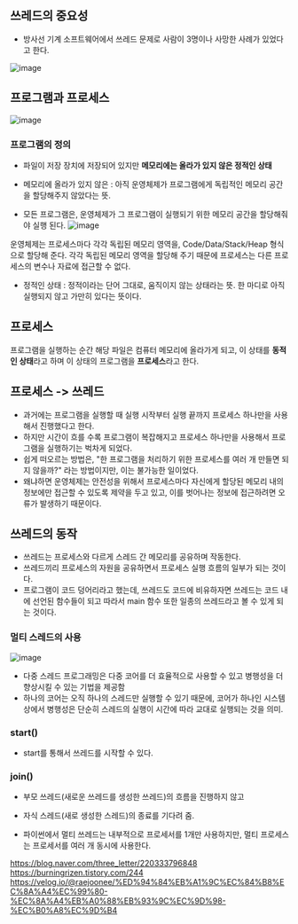 ## 쓰레드의 중요성 

- 방사선 기계 소프트웨어에서 쓰레드 문제로 사람이 3명이나 사망한 사례가 있었다고 한다.


![image](https://user-images.githubusercontent.com/15938354/126798981-ae162045-77e7-46f6-bae6-3d3f4ef43796.png)

## 프로그램과 프로세스
![image](https://user-images.githubusercontent.com/15938354/126802768-59ea4a6b-68eb-4212-a546-2757ba2077d2.png)

### 프로그램의 정의
- 파일이 저장 장치에 저장되어 있지만 **메모리에는 올라가 있지 않은 정적인 상태**

- 메모리에 올라가 있지 않은 : 아직 운영체제가 프로그램에게 독립적인 메모리 공간을 할당해주지 않았다는 뜻. 

- 모든 프로그램은, 운영체제가 그 프로그램이 실행되기 위한 메모리 공간을 할당해줘야 실행 된다. 
![image](https://user-images.githubusercontent.com/15938354/126805865-da7ecbff-2391-4b85-ab17-48e572d3e9f0.png)


운영체제는 프로세스마다 각각 독립된 메모리 영역을, Code/Data/Stack/Heap 형식으로 할당해 준다. 
각각 독립된 메모리 영역을 할당해 주기 때문에 프로세스는 다른 프로세스의 변수나 자료에 접근할 수 없다.

- 정적인 상태 : 정적이라는 단어 그대로, 움직이지 않는 상태라는 뜻. 한 마디로 아직 실행되지 않고 가만히 있다는 뜻이다. 

## 프로세스
프로그램을 실행하는 순간 해당 파일은 컴퓨터 메모리에 올라가게 되고, 이 상태를 **동적인 상태**라고 하며 이 상태의 프로그램을 **프로세스**라고 한다. 


## 프로세스 -> 쓰레드 
- 과거에는 프로그램을 실행할 때 실행 시작부터 실행 끝까지 프로세스 하나만을 사용해서 진행했다고 한다. 
- 하지만 시간이 흐를 수록 프로그램이 복잡해지고 프로세스 하나만을 사용해서 프로그램을 실행하기는 벅차게 되었다.
- 쉽게 떠오르는 방법은, "한 프로그램을 처리하기 위한 프로세스를 여러 개 만들면 되지 않을까?" 라는 방법이지만, 이는 불가능한 일이었다. 
- 왜냐하면 운영체제는 안전성을 위해서 프로세스마다 자신에게 할당된 메모리 내의 정보에만 접근할 수 있도록 제약을 두고 있고, 이를 벗어나는 정보에 접근하려면 오류가 발생하기 때문이다.


## 쓰레드의 동작

- 쓰레드는 프로세스와 다르게 스레드 간 메모리를 공유하며 작동한다. 
- 쓰레드끼리 프로세스의 자원을 공유하면서 프로세스 실행 흐름의 일부가 되는 것이다. 
- 프로그램이 코드 덩어리라고 했는데, 쓰레드도 코드에 비유하자면 쓰레드는 코드 내에 선언된 함수들이 되고 따라서 main 함수 또한 일종의 쓰레드라고 볼 수 있게 되는 것이다.

### 멀티 스레드의 사용
![image](https://user-images.githubusercontent.com/15938354/126804890-0d9b7791-b574-4ffd-82fe-33dbf459e6ca.png)

- 다중 스레드 프로그래밍은 다중 코어를 더 효율적으로 사용할 수 있고 병행성을 더 향상시킬 수 있는 기법을 제공함 
- 하나의 코어는 오직 하나의 스레드만 실행할 수 있기 때문에, 코어가 하나인 시스템 상에서 병행성은 단순히 스레드의 실행이 시간에 따라 교대로 실행되는 것을 의미. 

### start()
- start를 통해서 쓰레드를 시작할 수 있다.


### join()
- 부모 쓰레드(새로운 쓰레드를 생성한 쓰레드)의 흐름을 진행하지 않고
- 자식 스레드(새로 생성한 스레드)의 종료를 기다려 줌. 

 
- 파이썬에서 멀티 쓰레드는 내부적으로 프로세서를 1개만 사용하지만, 멀티 프로세스는 프로세서를 여러 개 동시에 사용한다.


https://blog.naver.com/three_letter/220333796848
https://burningrizen.tistory.com/244
https://velog.io/@raejoonee/%ED%94%84%EB%A1%9C%EC%84%B8%EC%8A%A4%EC%99%80-%EC%8A%A4%EB%A0%88%EB%93%9C%EC%9D%98-%EC%B0%A8%EC%9D%B4
